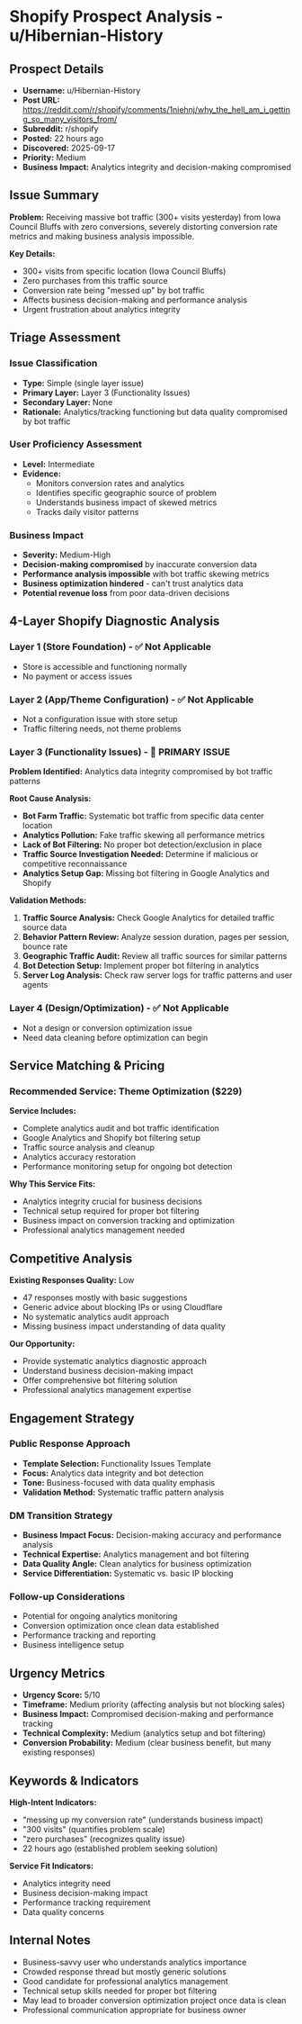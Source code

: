 # Shopify Prospect Analysis - u/Hibernian-History

## Prospect Details
- **Username:** u/Hibernian-History
- **Post URL:** https://reddit.com/r/shopify/comments/1niehnj/why_the_hell_am_i_getting_so_many_visitors_from/
- **Subreddit:** r/shopify
- **Posted:** 22 hours ago
- **Discovered:** 2025-09-17
- **Priority:** Medium
- **Business Impact:** Analytics integrity and decision-making compromised

## Issue Summary
**Problem:** Receiving massive bot traffic (300+ visits yesterday) from Iowa Council Bluffs with zero conversions, severely distorting conversion rate metrics and making business analysis impossible.

**Key Details:**
- 300+ visits from specific location (Iowa Council Bluffs)
- Zero purchases from this traffic source
- Conversion rate being "messed up" by bot traffic
- Affects business decision-making and performance analysis
- Urgent frustration about analytics integrity

## Triage Assessment

### Issue Classification
- **Type:** Simple (single layer issue)
- **Primary Layer:** Layer 3 (Functionality Issues)
- **Secondary Layer:** None
- **Rationale:** Analytics/tracking functioning but data quality compromised by bot traffic

### User Proficiency Assessment
- **Level:** Intermediate
- **Evidence:** 
  - Monitors conversion rates and analytics
  - Identifies specific geographic source of problem
  - Understands business impact of skewed metrics
  - Tracks daily visitor patterns

### Business Impact
- **Severity:** Medium-High
- **Decision-making compromised** by inaccurate conversion data
- **Performance analysis impossible** with bot traffic skewing metrics
- **Business optimization hindered** - can't trust analytics data
- **Potential revenue loss** from poor data-driven decisions

## 4-Layer Shopify Diagnostic Analysis

### Layer 1 (Store Foundation) - ✅ Not Applicable
- Store is accessible and functioning normally
- No payment or access issues

### Layer 2 (App/Theme Configuration) - ✅ Not Applicable
- Not a configuration issue with store setup
- Traffic filtering needs, not theme problems

### Layer 3 (Functionality Issues) - 🎯 PRIMARY ISSUE
**Problem Identified:** Analytics data integrity compromised by bot traffic patterns

**Root Cause Analysis:**
- **Bot Farm Traffic:** Systematic bot traffic from specific data center location
- **Analytics Pollution:** Fake traffic skewing all performance metrics
- **Lack of Bot Filtering:** No proper bot detection/exclusion in place
- **Traffic Source Investigation Needed:** Determine if malicious or competitive reconnaissance
- **Analytics Setup Gap:** Missing bot filtering in Google Analytics and Shopify

**Validation Methods:**
1. **Traffic Source Analysis:** Check Google Analytics for detailed traffic source data
2. **Behavior Pattern Review:** Analyze session duration, pages per session, bounce rate
3. **Geographic Traffic Audit:** Review all traffic sources for similar patterns
4. **Bot Detection Setup:** Implement proper bot filtering in analytics
5. **Server Log Analysis:** Check raw server logs for traffic patterns and user agents

### Layer 4 (Design/Optimization) - ✅ Not Applicable
- Not a design or conversion optimization issue
- Need data cleaning before optimization can begin

## Service Matching & Pricing

### Recommended Service: **Theme Optimization ($229)**

**Service Includes:**
- Complete analytics audit and bot traffic identification
- Google Analytics and Shopify bot filtering setup
- Traffic source analysis and cleanup
- Analytics accuracy restoration
- Performance monitoring setup for ongoing bot detection

**Why This Service Fits:**
- Analytics integrity crucial for business decisions
- Technical setup required for proper bot filtering
- Business impact on conversion tracking and optimization
- Professional analytics management needed

## Competitive Analysis

**Existing Responses Quality:** Low
- 47 responses mostly with basic suggestions
- Generic advice about blocking IPs or using Cloudflare
- No systematic analytics audit approach
- Missing business impact understanding of data quality

**Our Opportunity:**
- Provide systematic analytics diagnostic approach
- Understand business decision-making impact
- Offer comprehensive bot filtering solution
- Professional analytics management expertise

## Engagement Strategy

### Public Response Approach
- **Template Selection:** Functionality Issues Template
- **Focus:** Analytics data integrity and bot detection
- **Tone:** Business-focused with data quality emphasis
- **Validation Method:** Systematic traffic pattern analysis

### DM Transition Strategy
- **Business Impact Focus:** Decision-making accuracy and performance analysis
- **Technical Expertise:** Analytics management and bot filtering
- **Data Quality Angle:** Clean analytics for business optimization
- **Service Differentiation:** Systematic vs. basic IP blocking

### Follow-up Considerations
- Potential for ongoing analytics monitoring
- Conversion optimization once clean data established
- Performance tracking and reporting
- Business intelligence setup

## Urgency Metrics
- **Urgency Score:** 5/10
- **Timeframe:** Medium priority (affecting analysis but not blocking sales)
- **Business Impact:** Compromised decision-making and performance tracking
- **Technical Complexity:** Medium (analytics setup and bot filtering)
- **Conversion Probability:** Medium (clear business benefit, but many existing responses)

## Keywords & Indicators
**High-Intent Indicators:**
- "messing up my conversion rate" (understands business impact)
- "300 visits" (quantifies problem scale)
- "zero purchases" (recognizes quality issue)
- 22 hours ago (established problem seeking solution)

**Service Fit Indicators:**
- Analytics integrity need
- Business decision-making impact
- Performance tracking requirement
- Data quality concerns

## Internal Notes
- Business-savvy user who understands analytics importance
- Crowded response thread but mostly generic solutions
- Good candidate for professional analytics management
- Technical setup skills needed for proper bot filtering
- May lead to broader conversion optimization project once data is clean
- Professional communication appropriate for business owner